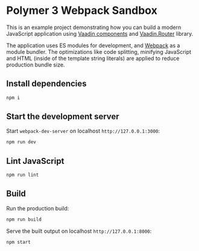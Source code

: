 # Polymer 3 Webpack Sandbox

This is an example project demonstrating how you can build a modern JavaScript application
using [Vaadin components](https://vaadin.com/components) and [Vaadin.Router](https://github.com/vaadin/vaadin-router) library.

The application uses ES modules for development, and [Webpack](https://webpack.js.org) as
a module bundler. The optimizations like code splitting, minifying JavaScript and HTML
(inside of the template string literals) are applied to reduce production bundle size.

## Install dependencies

```sh
npm i
```

## Start the development server

Start `webpack-dev-server` on localhost `http://127.0.0.1:3000`:

```sh
npm run dev
```

## Lint JavaScript

```sh
npm run lint
```


## Build

Run the production build:

```sh
npm run build
```

Serve the built output on localhost `http://127.0.0.1:8000`:

```sh
npm start
```
